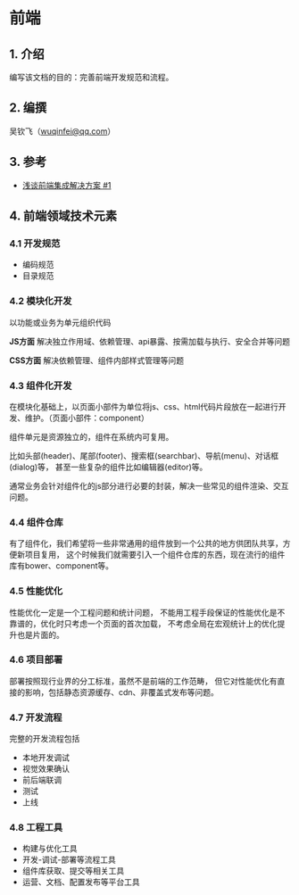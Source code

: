 # 前端

## 1. 介绍

 编写该文档的目的：完善前端开发规范和流程。

## 2. 编撰

 吴钦飞（wuqinfei@qq.com）

## 3. 参考

 * [浅谈前端集成解决方案 #1](https://github.com/fouber/blog/issues/1)

## 4. 前端领域技术元素

### 4.1 开发规范

 * 编码规范
 * 目录规范

### 4.2 模块化开发

以功能或业务为单元组织代码

**JS方面** 解决独立作用域、依赖管理、api暴露、按需加载与执行、安全合并等问题
    
**CSS方面** 解决依赖管理、组件内部样式管理等问题

### 4.3 组件化开发

 在模块化基础上，以页面小部件为单位将js、css、html代码片段放在一起进行开发、维护。（页面小部件：component）

 组件单元是资源独立的，组件在系统内可复用。

 比如头部(header)、尾部(footer)、搜索框(searchbar)、导航(menu)、对话框(dialog)等，
 甚至一些复杂的组件比如编辑器(editor)等。

 通常业务会针对组件化的js部分进行必要的封装，解决一些常见的组件渲染、交互问题。

### 4.4 组件仓库

 有了组件化，我们希望将一些非常通用的组件放到一个公共的地方供团队共享，方便新项目复用，
 这个时候我们就需要引入一个组件仓库的东西，现在流行的组件库有bower、component等。

### 4.5 性能优化

 性能优化一定是一个工程问题和统计问题，
 不能用工程手段保证的性能优化是不靠谱的，优化时只考虑一个页面的首次加载，
 不考虑全局在宏观统计上的优化提升也是片面的。

### 4.6 项目部署

 部署按照现行业界的分工标准，虽然不是前端的工作范畴，
 但它对性能优化有直接的影响，包括静态资源缓存、cdn、非覆盖式发布等问题。

### 4.7 开发流程

 完整的开发流程包括
  * 本地开发调试
  * 视觉效果确认
  * 前后端联调
  * 测试
  * 上线

### 4.8 工程工具

 * 构建与优化工具
 * 开发-调试-部署等流程工具
 * 组件库获取、提交等相关工具
 * 运营、文档、配置发布等平台工具



 